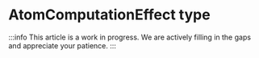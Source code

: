 # AtomComputationEffect type

:::info
This article is a work in progress. We are actively filling in the gaps and appreciate your patience.
:::
